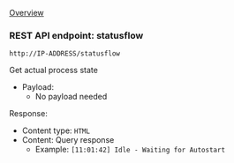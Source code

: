[Overview](_overview.md) 

### REST API endpoint: statusflow

`http://IP-ADDRESS/statusflow`


Get actual process state

- Payload:
    - No payload needed

Response:
  - Content type: `HTML`
  - Content: Query response
    - Example: `[11:01:42] Idle - Waiting for Autostart`
